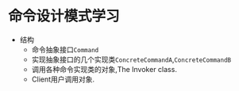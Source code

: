 # 命令设计模式学习

* 结构
    * 命令抽象接口`Command`
    * 实现抽象接口的几个实现类`ConcreteCommandA`,`ConcreteCommandB`
    * 调用各种命令实现类的对象,The Invoker class.
    * Client用户调用对象.